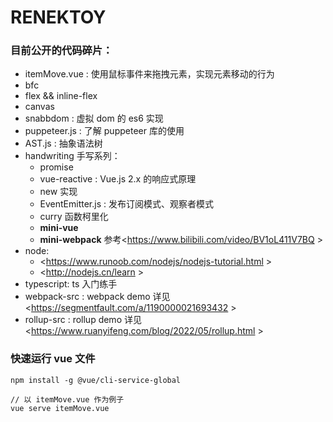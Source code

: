 # RENEKTOY

### 目前公开的代码碎片：

- itemMove.vue : 使用鼠标事件来拖拽元素，实现元素移动的行为
- bfc
- flex && inline-flex
- canvas
- snabbdom : 虚拟 dom 的 es6 实现
- puppeteer.js : 了解 puppeteer 库的使用
- AST.js : 抽象语法树
- handwriting 手写系列：
  - promise
  - vue-reactive : Vue.js 2.x 的响应式原理
  - new 实现
  - EventEmitter.js : 发布订阅模式、观察者模式
  - curry 函数柯里化
  - **mini-vue** 
  - **mini-webpack** 参考<https://www.bilibili.com/video/BV1oL411V7BQ >
- node: 
  - <https://www.runoob.com/nodejs/nodejs-tutorial.html >
  - <http://nodejs.cn/learn >
- typescript: ts 入门练手
- webpack-src : webpack demo 详见 <https://segmentfault.com/a/1190000021693432 >
- rollup-src : rollup demo 详见 <https://www.ruanyifeng.com/blog/2022/05/rollup.html >



### 快速运行 vue 文件
```
npm install -g @vue/cli-service-global

// 以 itemMove.vue 作为例子
vue serve itemMove.vue
```